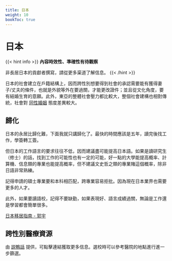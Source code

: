 ```yaml
---
title: 日本
weight: 10
bookToc: true
---
```


# 日本

{{< hint info >}}
**內容時效性、準確性有待觀察**

非長居日本的貢獻者撰寫，請從更多渠道了解信息。
{{< /hint >}}

日本的社會建立在戶籍結構上，因而跨性別想要得到社會的承認需要能有獲得妻子/丈夫的條件，也就是外貌等外在要過關，才能更改證件；並且從文化角度，要有結婚生育的意願。此外，東亞的整體社會壓力都比較大，整個社會建構也相對傳統，社會對 [同性婚姻](https://zh.wikipedia.org/zh-hans/%E6%97%A5%E6%9C%AC%E5%90%8C%E6%80%A7%E5%A9%9A%E5%A7%BB) 態度差異較大。

## 歸化

日本的永居比歸化難，下面我就只講歸化了。最快的時間應該是五年，讀完後找工作，學簽轉工簽。

但日本的工作語言的要求往往不低，因而建議盡可能提高日本語。如果是讀研究生（修士）的話，找到工作的可能性也有一定的可能，好一點的大學能提高概率、計算機、信息類的專業也能提高概率，但不建議文史哲之類的專業賭這個概率，除非日語非常熟練。

記得申請的碩士專業要和本科相匹配，跨專業容易拒批。因為現在日本業界也需要更多的人才。

此外，如果要讀語校，記得不要缺勤，如果表現好、語言成績過關，無論是工作還是學習都會簡單很多。

[日本移居指南 - 郭宇](https://guoyu.mirror.xyz/bPaDKAcrhJGUbaXu9BWDcdD-F46gBFATTvf_qwZ9Bso)

## 跨性別醫療資源

由 [説鴨話](https://t.me/drukbugchannel/80) 提供，可點擊連結獲取更多信息。選校時可以參考醫院的地點進行進一步篩選。

